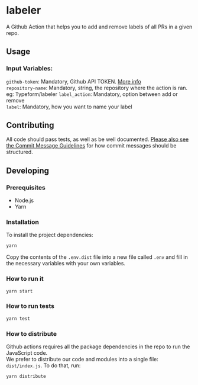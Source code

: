 # labeler
A Github Action that helps you to add and remove labels of all PRs in a given repo.

## Usage
### Input Variables:   
```github-token```: Mandatory, Github API TOKEN. [More info](https://github.com/settings/tokens)  
```repository-name```: Mandatory, string, the repository where the action is ran. eg: Typeform/labeler
```label_action```: Mandatory, option between add or remove    
```label```: Mandatory, how you want to name your label

## Contributing
All code should pass tests, as well as be well documented. [Please also see the Commit Message Guidelines](CONTRIBUTING.MD) for how commit messages should be structured.


## Developing

### Prerequisites

- Node.js
- Yarn

### Installation

To install the project dependencies:

```bash
yarn
```

Copy the contents of the `.env.dist` file into a new file called `.env`
and fill in the necessary variables with your own variables.

### How to run it
```bash
yarn start
```

### How to run tests
```bash
yarn test
```
### How to distribute
Github actions requires all the package dependencies in the repo to run the JavaScript code.  
We prefer to distribute our code and modules into a single file: ```dist/index.js```. To do that, run: 
```bash
yarn distribute
```
